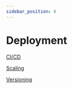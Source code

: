 ```yaml
---
sidebar_position: 6
---
```

# Deployment

[CI/CD](cicd)

[Scaling](Scaling)

[Versioning](Versioning)